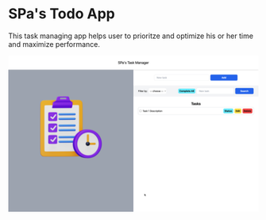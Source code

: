 # SPa's Todo App

This task managing app helps user to prioritze and optimize his or her time and maximize performance.

![SPa's Task Interface](/src/assets/spa_task_interface.png)